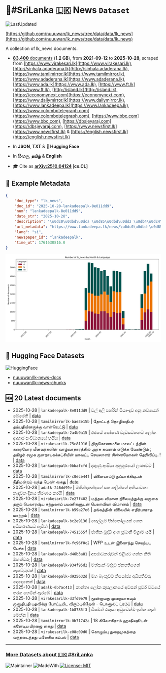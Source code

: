 # 📄#SriLanka 🇱🇰 News `Dataset`

![LastUpdated](https://img.shields.io/badge/last_updated-2025--10--28_11:48:42-green)

[https://github.com/nuuuwan/lk_news/tree/data/data/lk_news](https://github.com/nuuuwan/lk_news/tree/data/data/lk_news)

A collection of lk_news documents.

- [**83,400** documents](https://github.com/nuuuwan/lk_news/tree/data/data/lk_news) (**1.2 GB**), from **2021-09-12** to **2025-10-28**, scraped from [https://www.virakesari.lk](https://www.virakesari.lk), [http://sinhala.adaderana.lk](http://sinhala.adaderana.lk), [https://www.tamilmirror.lk](https://www.tamilmirror.lk), [https://www.adaderana.lk](https://www.adaderana.lk), [https://www.ada.lk](https://www.ada.lk), [https://www.ft.lk](https://www.ft.lk), [http://island.lk](http://island.lk), [https://economynext.com](https://economynext.com), [https://www.dailymirror.lk](https://www.dailymirror.lk), [https://www.lankadeepa.lk](https://www.lankadeepa.lk), [https://www.colombotelegraph.com](https://www.colombotelegraph.com), [https://www.bbc.com](https://www.bbc.com), [https://dbsjeyaraj.com](https://dbsjeyaraj.com), [https://www.newsfirst.lk](https://www.newsfirst.lk) & [https://english.newsfirst.lk](https://english.newsfirst.lk)

- In **JSON**, **TXT** & **🤗 Hugging Face**

- In **සිංහල**, **தமிழ்** & **English**

- 🎓 Cite as **[arXiv:2510.04124](https://arxiv.org/abs/2510.04124) [cs.CL]**

## 📝 Example Metadata

```json
{
    "doc_type": "lk_news",
    "doc_id": "2025-10-28-lankadeepalk-8e011dd9",
    "num": "lankadeepalk-8e011dd9",
    "date_str": "2025-10-28",
    "description": "\u0dc0\u0dbd\u0dca \u0d85\u0dbd\u0dd2 \u0db4\u0dc4\u0dbb\u0dd2\u0db1\u0dca \u0db4\u0dd2\u0dba\u0dcf-\u0daf\u0dd4\u0dc0  \u0d85\u0db1\u0dd6 \u0db1\u0dc0\u0dba\u0dd9\u0db1\u0dca \u0db6\u0dda\u0dbb\u0dd9\u0dad\u0dd2",
    "url_metadata": "https://www.lankadeepa.lk/news/\u0dc0\u0dbd-\u0d85\u0dbd-\u0db4\u0dc4\u0dbb\u0db1-\u0db4\u0dba-\u0daf\u0dc0-\u0d85\u0db1-\u0db1\u0dc0\u0dba\u0db1-\u0db6\u0dbb\u0dad/101-682207",
    "lang": "si",
    "newspaper_id": "lankadeepalk",
    "time_ut": 1761630816.0
}
```

![Chart](https://raw.githubusercontent.com/nuuuwan/lk_news/refs/heads/data/data/lk_news/docs_by_month_and_lang.png)

## 🤗 Hugging Face Datasets

![HuggingFace](https://img.shields.io/badge/-HuggingFace-FDEE21?style=for-the-badge&logo=HuggingFace)

- [nuuuwan/lk-news-docs](https://huggingface.co/datasets/nuuuwan/lk-news-docs)
- [nuuuwan/lk-news-chunks](https://huggingface.co/datasets/nuuuwan/lk-news-chunks)

## 🆕 20 Latest documents

- 2025-10-28 | `lankadeepalk-8e011dd9` | වල් අලි පහරින් පියා-දුව  අනූ නවයෙන් බේරෙති | [data](https://github.com/nuuuwan/lk_news/tree/data/data/lk_news/2020s/2025/2025-10-28-lankadeepalk-8e011dd9)
- 2025-10-28 | `tamilmirrorlk-bae3e15b` | தோட்டத் தொழிலதிபர் தம்பதியினருக்கு வாள்வெட்டு | [data](https://github.com/nuuuwan/lk_news/tree/data/data/lk_news/2020s/2025/2025-10-28-tamilmirrorlk-bae3e15b)
- 2025-10-28 | `lankadeepalk-2a4b9a15` | රජයේ පෝෂණ වැඩසටහනට ලෝක ආහාර සංවිධානයේ හයිය | [data](https://github.com/nuuuwan/lk_news/tree/data/data/lk_news/2020s/2025/2025-10-28-lankadeepalk-2a4b9a15)
- 2025-10-28 | `virakesarilk-75c81916` | திருகோணமலை மாவட்டத்தின் கரையோர மீனவர்களின் வாழ்வாதாரத்தில் அரசு கவனம் எடுக்க வேண்டும் ; தமிழர் சமூக ஜனநாயகக்கட்சியின் மாவட்ட செயலாளர் சின்னமோகன் தெரிவிப்பு..! | [data](https://github.com/nuuuwan/lk_news/tree/data/data/lk_news/2020s/2025/2025-10-28-virakesarilk-75c81916)
- 2025-10-28 | `lankadeepalk-0bbafcfd` | දකුණු ආසියා අනුශූරයෝ ලංකාවට | [data](https://github.com/nuuuwan/lk_news/tree/data/data/lk_news/2020s/2025/2025-10-28-lankadeepalk-0bbafcfd)
- 2025-10-28 | `tamilmirrorlk-c0ece44f` | விளையாட்டு துப்பாக்கியுடன் நீதிமன்றம் வந்த பெண் கைது | [data](https://github.com/nuuuwan/lk_news/tree/data/data/lk_news/2020s/2025/2025-10-28-tamilmirrorlk-c0ece44f)
- 2025-10-28 | `adalk-246dd99e` | මහින්දානන්දගේ සහ නලීන්ගේ අභියාචනා කැඳවන දිනය තීරණය කරයි | [data](https://github.com/nuuuwan/lk_news/tree/data/data/lk_news/2020s/2025/2025-10-28-adalk-246dd99e)
- 2025-10-28 | `virakesarilk-7e27f402` | மத்தல விமான நிலையத்துக்கு வருகை தரும் பெலாரஷ்ய சுற்றுலாப் பயணிகளுடன் பெலாவியா விமானம் | [data](https://github.com/nuuuwan/lk_news/tree/data/data/lk_news/2020s/2025/2025-10-28-virakesarilk-7e27f402)
- 2025-10-28 | `tamilmirrorlk-b59a27e6` | தங்கத்தின் விலையில் எதிர்பாராத மாற்றம் | [data](https://github.com/nuuuwan/lk_news/tree/data/data/lk_news/2020s/2025/2025-10-28-tamilmirrorlk-b59a27e6)
- 2025-10-28 | `lankadeepalk-bc2e9136` | සෙල්ලම් පිස්තෝලයක් ගෙන අධිකරණයට ඇවිත් | [data](https://github.com/nuuuwan/lk_news/tree/data/data/lk_news/2020s/2025/2025-10-28-lankadeepalk-bc2e9136)
- 2025-10-28 | `lankadeepalk-7451555f` | ජාතික බුද්ධි අංශ ප්‍රධානී විශ්‍රාම යයි | [data](https://github.com/nuuuwan/lk_news/tree/data/data/lk_news/2020s/2025/2025-10-28-lankadeepalk-7451555f)
- 2025-10-28 | `tamilmirrorlk-fc96f0c2` | WFP உடன் இணைந்து செயற்பட பேச்சு | [data](https://github.com/nuuuwan/lk_news/tree/data/data/lk_news/2020s/2025/2025-10-28-tamilmirrorlk-fc96f0c2)
- 2025-10-28 | `lankadeepalk-d46b3a81` | අපරාධකරුවන් එළියට ගන්න නීති මහත්වරු | [data](https://github.com/nuuuwan/lk_news/tree/data/data/lk_news/2020s/2025/2025-10-28-lankadeepalk-d46b3a81)
- 2025-10-28 | `lankadeepalk-934f95d2` | මත්පැන් බද්දට ජනපතිගෙන් ගැසට්ටුවක් | [data](https://github.com/nuuuwan/lk_news/tree/data/data/lk_news/2020s/2025/2025-10-28-lankadeepalk-934f95d2)
- 2025-10-28 | `lankadeepalk-d925632d` | මහ බැංකුවට නියෝජ්‍ය අධිපතිවරු දෙදෙනෙක් | [data](https://github.com/nuuuwan/lk_news/tree/data/data/lk_news/2020s/2025/2025-10-28-lankadeepalk-d925632d)
- 2025-10-28 | `adalk-6b7ac413` | කාන්තා ලෝක කුසලානයේ අවසන් පූර්ව වටයේ තරග හෙටින් ඇරඹේ | [data](https://github.com/nuuuwan/lk_news/tree/data/data/lk_news/2020s/2025/2025-10-28-adalk-6b7ac413)
- 2025-10-28 | `virakesarilk-d3fd9e79` | மூன்றாவது முறையாகவும் ஜனாதிபதி பதவிக்கு போட்டியிட விரும்புகிறேன் - டொனால்ட் ட்ரம்ப் | [data](https://github.com/nuuuwan/lk_news/tree/data/data/lk_news/2020s/2025/2025-10-28-virakesarilk-d3fd9e79)
- 2025-10-28 | `lankadeepalk-1b8785f3` | විෂමත් රකුසා අඩුවෙන්ම ඉන්න තැන් මෙන්න | [data](https://github.com/nuuuwan/lk_news/tree/data/data/lk_news/2020s/2025/2025-10-28-lankadeepalk-1b8785f3)
- 2025-10-28 | `tamilmirrorlk-0b71742a` | 18 கிலோகிராம் ஹஷிஷூடன் கனேடிய பிரஜை கைது | [data](https://github.com/nuuuwan/lk_news/tree/data/data/lk_news/2020s/2025/2025-10-28-tamilmirrorlk-0b71742a)
- 2025-10-28 | `virakesarilk-e08c09d0` | கொழும்பு துறைமுகத்தை வந்தடைந்தது மலேசிய கப்பல் | [data](https://github.com/nuuuwan/lk_news/tree/data/data/lk_news/2020s/2025/2025-10-28-virakesarilk-e08c09d0)

---

### [More Datasets about 🇱🇰 #SriLanka](https://github.com/nuuuwan/lk_datasets)

![Maintainer](https://img.shields.io/badge/maintainer-nuuuwan-red)
![MadeWith](https://img.shields.io/badge/made_with-python-blue)
[![License: MIT](https://img.shields.io/badge/License-MIT-yellow.svg)](https://opensource.org/licenses/MIT)
